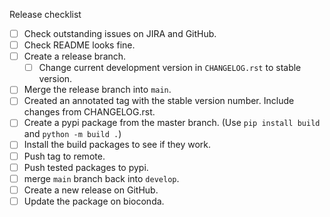 Release checklist
- [ ] Check outstanding issues on JIRA and GitHub.
- [ ] Check README looks fine.
- [ ] Create a release branch.
  - [ ] Change current development version in `CHANGELOG.rst` to stable version.
- [ ] Merge the release branch into `main`.
- [ ] Created an annotated tag with the stable version number. Include changes 
from CHANGELOG.rst.
- [ ] Create a pypi package from the master branch. 
      (Use `pip install build` and `python -m build .`)
- [ ] Install the build packages to see if they work.
- [ ] Push tag to remote.
- [ ] Push tested packages to pypi.
- [ ] merge `main` branch back into `develop`.
- [ ] Create a new release on GitHub.
- [ ] Update the package on bioconda.
